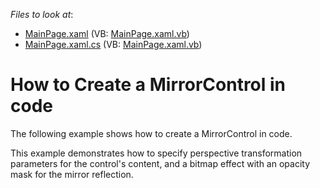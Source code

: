 <!-- default file list -->
*Files to look at*:

* [MainPage.xaml](./CS/MirrorControl_CreatingManually/MainPage.xaml) (VB: [MainPage.xaml.vb](./VB/MirrorControl_CreatingManually/MainPage.xaml.vb))
* [MainPage.xaml.cs](./CS/MirrorControl_CreatingManually/MainPage.xaml.cs) (VB: [MainPage.xaml.vb](./VB/MirrorControl_CreatingManually/MainPage.xaml.vb))
<!-- default file list end -->
# How to Create a MirrorControl in code


<p>The following example shows how to create a MirrorControl in code.</p><p>This example demonstrates how to specify perspective transformation parameters for the control's content, and a bitmap effect with an opacity mask for the mirror reflection.</p>

<br/>


